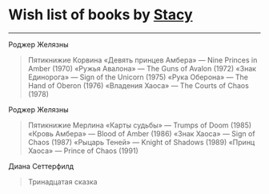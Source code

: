 # Wish list of books by [Stacy](http://vk.com/id30902475)
---

Роджер Желязны
> Пятикнижие Корвина
> «Девять принцев Амбера» — Nine Princes in Amber (1970)
> «Ружья Авалона» — The Guns of Avalon (1972)
> «Знак Единорога» — Sign of the Unicorn (1975)
> «Рука Оберона» — The Hand of Oberon (1976)
> «Владения Хаоса» — The Courts of Chaos (1978)

Роджер Желязны
> Пятикнижие Мерлина
> «Карты судьбы» — Trumps of Doom (1985)
> «Кровь Амбера» — Blood of Amber (1986)
> «Знак Хаоса» — Sign of Chaos (1987)
> «Рыцарь Теней» — Knight of Shadows (1989)
> «Принц Хаоса» — Prince of Chaos (1991)

Диана Сеттерфилд
> Тринадцатая сказка

